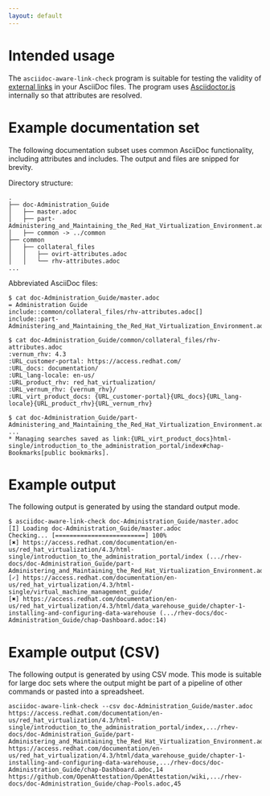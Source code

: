 ```yaml
---
layout: default
---
```


# Intended usage

The `asciidoc-aware-link-check` program is suitable for testing the validity of [external links](https://asciidoctor.org/docs/asciidoc-syntax-quick-reference/#links) in your AsciiDoc files.
The program uses [Asciidoctor.js](https://github.com/asciidoctor/asciidoctor.js#asciidoctorjs-asciidoc-in-javascript-powered-by-asciidoctor) internally so that attributes are resolved.

# Example documentation set

The following documentation subset uses common AsciiDoc functionality, including attributes and includes. The output and files are snipped for brevity.

Directory structure:

```
.
├── doc-Administration_Guide
│   ├── master.adoc
│   ├── part-Administering_and_Maintaining_the_Red_Hat_Virtualization_Environment.adoc
│   ├── common -> ../common
├── common
│   ├── collateral_files
│   │   ├── ovirt-attributes.adoc
│   │   └── rhv-attributes.adoc
...
```

Abbreviated AsciiDoc files:

```
$ cat doc-Administration_Guide/master.adoc
= Administration Guide
include::common/collateral_files/rhv-attributes.adoc[]
include::part-Administering_and_Maintaining_the_Red_Hat_Virtualization_Environment.adoc[]

```

```
$ cat doc-Administration_Guide/common/collateral_files/rhv-attributes.adoc
:vernum_rhv: 4.3
:URL_customer-portal: https://access.redhat.com/
:URL_docs: documentation/
:URL_lang-locale: en-us/
:URL_product_rhv: red_hat_virtualization/
:URL_vernum_rhv: {vernum_rhv}/
:URL_virt_product_docs: {URL_customer-portal}{URL_docs}{URL_lang-locale}{URL_product_rhv}{URL_vernum_rhv}
```

```
$ cat doc-Administration_Guide/part-Administering_and_Maintaining_the_Red_Hat_Virtualization_Environment.adoc
...
* Managing searches saved as link:{URL_virt_product_docs}html-single/introduction_to_the_administration_portal/index#chap-Bookmarks[public bookmarks].
```

# Example output

The following output is generated by using the standard output mode.

```
$ asciidoc-aware-link-check doc-Administration_Guide/master.adoc
[I] Loading doc-Administration_Guide/master.adoc
Checking... [=========================] 100%
[✖] https://access.redhat.com/documentation/en-us/red_hat_virtualization/4.3/html-single/introduction_to_the_administration_portal/index (.../rhev-docs/doc-Administration_Guide/part-Administering_and_Maintaining_the_Red_Hat_Virtualization_Environment.adoc:13)
[✓] https://access.redhat.com/documentation/en-us/red_hat_virtualization/4.3/html-single/virtual_machine_management_guide/
[✖] https://access.redhat.com/documentation/en-us/red_hat_virtualization/4.3/html/data_warehouse_guide/chapter-1-installing-and-configuring-data-warehouse (.../rhev-docs/doc-Administration_Guide/chap-Dashboard.adoc:14)
```

# Example output (CSV)

The following output is generated by using CSV mode. This mode is suitable for large doc sets where the output might be part of a pipeline of other commands or pasted into a spreadsheet.

```
asciidoc-aware-link-check --csv doc-Administration_Guide/master.adoc
https://access.redhat.com/documentation/en-us/red_hat_virtualization/4.3/html-single/introduction_to_the_administration_portal/index,.../rhev-docs/doc-Administration_Guide/part-Administering_and_Maintaining_the_Red_Hat_Virtualization_Environment.adoc,13
https://access.redhat.com/documentation/en-us/red_hat_virtualization/4.3/html/data_warehouse_guide/chapter-1-installing-and-configuring-data-warehouse,.../rhev-docs/doc-Administration_Guide/chap-Dashboard.adoc,14
https://github.com/OpenAttestation/OpenAttestation/wiki,.../rhev-docs/doc-Administration_Guide/chap-Pools.adoc,45
```
